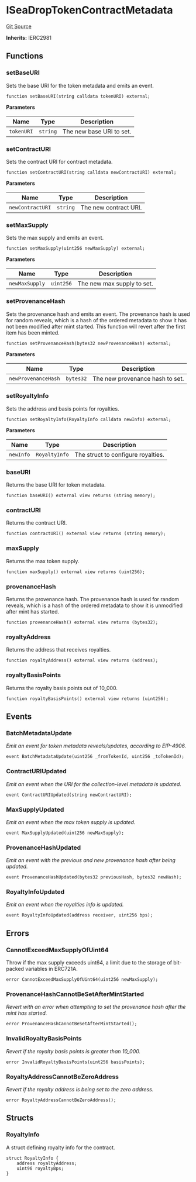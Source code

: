 # ISeaDropTokenContractMetadata
[Git Source](https://github.com/Provenance-Market/Provenance-AI-Backend-v2/blob/fbadee5cddd353412cd3f65d2fe397629bb40751/src/interfaces/ISeaDropTokenContractMetadata.sol)

**Inherits:**
IERC2981


## Functions
### setBaseURI

Sets the base URI for the token metadata and emits an event.


```solidity
function setBaseURI(string calldata tokenURI) external;
```
**Parameters**

|Name|Type|Description|
|----|----|-----------|
|`tokenURI`|`string`|The new base URI to set.|


### setContractURI

Sets the contract URI for contract metadata.


```solidity
function setContractURI(string calldata newContractURI) external;
```
**Parameters**

|Name|Type|Description|
|----|----|-----------|
|`newContractURI`|`string`|The new contract URI.|


### setMaxSupply

Sets the max supply and emits an event.


```solidity
function setMaxSupply(uint256 newMaxSupply) external;
```
**Parameters**

|Name|Type|Description|
|----|----|-----------|
|`newMaxSupply`|`uint256`|The new max supply to set.|


### setProvenanceHash

Sets the provenance hash and emits an event.
The provenance hash is used for random reveals, which
is a hash of the ordered metadata to show it has not been
modified after mint started.
This function will revert after the first item has been minted.


```solidity
function setProvenanceHash(bytes32 newProvenanceHash) external;
```
**Parameters**

|Name|Type|Description|
|----|----|-----------|
|`newProvenanceHash`|`bytes32`|The new provenance hash to set.|


### setRoyaltyInfo

Sets the address and basis points for royalties.


```solidity
function setRoyaltyInfo(RoyaltyInfo calldata newInfo) external;
```
**Parameters**

|Name|Type|Description|
|----|----|-----------|
|`newInfo`|`RoyaltyInfo`|The struct to configure royalties.|


### baseURI

Returns the base URI for token metadata.


```solidity
function baseURI() external view returns (string memory);
```

### contractURI

Returns the contract URI.


```solidity
function contractURI() external view returns (string memory);
```

### maxSupply

Returns the max token supply.


```solidity
function maxSupply() external view returns (uint256);
```

### provenanceHash

Returns the provenance hash.
The provenance hash is used for random reveals, which
is a hash of the ordered metadata to show it is unmodified
after mint has started.


```solidity
function provenanceHash() external view returns (bytes32);
```

### royaltyAddress

Returns the address that receives royalties.


```solidity
function royaltyAddress() external view returns (address);
```

### royaltyBasisPoints

Returns the royalty basis points out of 10_000.


```solidity
function royaltyBasisPoints() external view returns (uint256);
```

## Events
### BatchMetadataUpdate
*Emit an event for token metadata reveals/updates,
according to EIP-4906.*


```solidity
event BatchMetadataUpdate(uint256 _fromTokenId, uint256 _toTokenId);
```

### ContractURIUpdated
*Emit an event when the URI for the collection-level metadata
is updated.*


```solidity
event ContractURIUpdated(string newContractURI);
```

### MaxSupplyUpdated
*Emit an event when the max token supply is updated.*


```solidity
event MaxSupplyUpdated(uint256 newMaxSupply);
```

### ProvenanceHashUpdated
*Emit an event with the previous and new provenance hash after
being updated.*


```solidity
event ProvenanceHashUpdated(bytes32 previousHash, bytes32 newHash);
```

### RoyaltyInfoUpdated
*Emit an event when the royalties info is updated.*


```solidity
event RoyaltyInfoUpdated(address receiver, uint256 bps);
```

## Errors
### CannotExceedMaxSupplyOfUint64
Throw if the max supply exceeds uint64, a limit
due to the storage of bit-packed variables in ERC721A.


```solidity
error CannotExceedMaxSupplyOfUint64(uint256 newMaxSupply);
```

### ProvenanceHashCannotBeSetAfterMintStarted
*Revert with an error when attempting to set the provenance
hash after the mint has started.*


```solidity
error ProvenanceHashCannotBeSetAfterMintStarted();
```

### InvalidRoyaltyBasisPoints
*Revert if the royalty basis points is greater than 10_000.*


```solidity
error InvalidRoyaltyBasisPoints(uint256 basisPoints);
```

### RoyaltyAddressCannotBeZeroAddress
*Revert if the royalty address is being set to the zero address.*


```solidity
error RoyaltyAddressCannotBeZeroAddress();
```

## Structs
### RoyaltyInfo
A struct defining royalty info for the contract.


```solidity
struct RoyaltyInfo {
    address royaltyAddress;
    uint96 royaltyBps;
}
```

